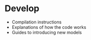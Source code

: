 # Develop

- Compilation instructions
- Explanations of how the code works
- Guides to introducing new models
